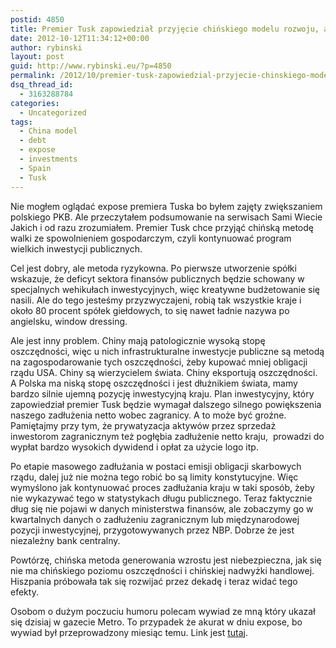 ```yaml
---
postid: 4850
title: Premier Tusk zapowiedział przyjęcie chińskiego modelu rozwoju, ale skończymy jak Hiszpania
date: 2012-10-12T11:34:12+00:00
author: rybinski
layout: post
guid: http://www.rybinski.eu/?p=4850
permalink: /2012/10/premier-tusk-zapowiedzial-przyjecie-chinskiego-modelu-rozwoju-ale-skonczymy-jak-hiszpania/
dsq_thread_id:
  - 3163288784
categories:
  - Uncategorized
tags:
  - China model
  - debt
  - expose
  - investments
  - Spain
  - Tusk
---
```

Nie mogłem oglądać expose premiera Tuska bo byłem zajęty zwiększaniem polskiego PKB. Ale przeczytałem podsumowanie na serwisach Sami Wiecie Jakich i od razu zrozumiałem. Premier Tusk chce przyjąć chińską metodę walki ze spowolnieniem gospodarczym, czyli kontynuować program wielkich inwestycji publicznych.

Cel jest dobry, ale metoda ryzykowna. Po pierwsze utworzenie spółki wskazuje, że deficyt sektora finansów publicznych będzie schowany w specjalnych wehikułach inwestycyjnych, więc kreatywne budżetowanie się nasili. Ale do tego jesteśmy przyzwyczajeni, robią tak wszystkie kraje i około 80 procent spółek giełdowych, to się nawet ładnie nazywa po angielsku, window dressing.

Ale jest inny problem. Chiny mają patologicznie wysoką stopę oszczędności, więc u nich infrastrukturalne inwestycje publiczne są metodą na zagospodarowanie tych oszczędności, żeby kupować mniej obligacji rządu USA. Chiny są wierzycielem świata. Chiny eksportują oszczędności. A Polska ma niską stopę oszczędności i jest dłużnikiem świata, mamy bardzo silnie ujemną pozycję inwestycyjną kraju. Plan inwestycyjny, który zapowiedział premier Tusk będzie wymagał dalszego silnego powiększenia naszego zadłużenia netto wobec zagranicy. A to może być groźne. Pamiętajmy przy tym, że prywatyzacja aktywów przez sprzedaż inwestorom zagranicznym też pogłębia zadłużenie netto kraju,  prowadzi do wypłat bardzo wysokich dywidend i opłat za użycie logo itp.

Po etapie masowego zadłużania w postaci emisji obligacji skarbowych rządu, dalej już nie można tego robić bo są limity konstytucyjne. Więc wymyślono jak kontynuować proces zadłużania kraju w taki sposób, żeby nie wykazywać tego w statystykach długu publicznego. Teraz faktycznie dług się nie pojawi w danych ministerstwa finansów, ale zobaczymy go w kwartalnych danych o zadłużeniu zagranicznym lub międzynarodowej pozycji inwestycyjnej, przygotowywanych przez NBP. Dobrze że jest niezależny bank centralny.

Powtórzę, chińska metoda generowania wzrostu jest niebezpieczna, jak się nie ma chińskiego poziomu oszczędności i chińskiej nadwyżki handlowej. Hiszpania próbowała tak się rozwijać przez dekadę i teraz widać tego efekty.

Osobom o dużym poczuciu humoru polecam wywiad ze mną który ukazał się dzisiaj w gazecie Metro. To przypadek że akurat w dniu expose, bo wywiad był przeprowadzony miesiąc temu. Link jest [tutaj](http://metromsn.gazeta.pl/Portfel/1,126512,12654920,Idzie_kryzys__ale_co_dokladnie_nas_czeka__Pytamy_eksperta.html).

 
